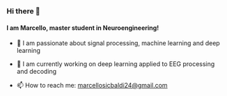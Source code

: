 ### Hi there 👋

#### I am Marcello, master student in Neuroengineering!

- 🌱 I am passionate about signal processing, machine learning and deep learning

- 🔭 I am currently working on deep learning applied to EEG processing and decoding

- 📫 How to reach me: marcellosicbaldi24@gmail.com

<!--
**marcellosicbaldi/marcellosicbaldi** is a ✨ _special_ ✨ repository because its `README.md` (this file) appears on your GitHub profile.

Here are some ideas to get you started:

- 🔭 I’m currently working on ...
- 🌱 I’m currently learning ...
- 👯 I’m looking to collaborate on ...
- 🤔 I’m looking for help with ...
- 💬 Ask me about ...
- 📫 How to reach me: ...
- 😄 Pronouns: ...
- ⚡ Fun fact: ...
-->
